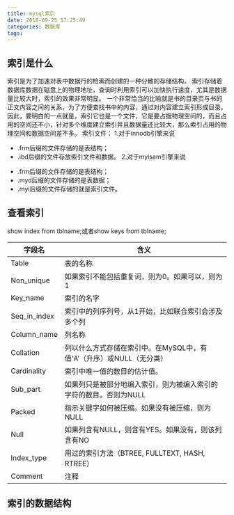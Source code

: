 ```yaml
---
title: mysql索引
date: 2018-09-25 17:25:49
categories: 数据库
tags:
---
```


## 索引是什么

索引是为了加速对表中数据行的检索而创建的一种分散的存储结构。
索引存储着数据库数据在磁盘上的物理地址，查询时利用索引可以加快执行速度，尤其是数据量比较大时，索引的效果非常明显。
一个非常恰当的比喻就是书的目录页与书的正文内容之间的关系，为了方便查找书中的内容，通过对内容建立索引形成目录。因此，要明白的一点就是，索引它也是一个文件，它是要占据物理空间的，而且占用的空间还不小，针对多个维度建立索引并且数据量还比较大，那么索引占用的物理空间和数据空间差不多。
索引文件：
1.对于innodb引擎来说
* .frm后缀的文件存储的是表结构；
* .ibd后缀的文件存放索引文件和数据。
2.对于myisam引擎来说
- .frm后缀的文件存储的是表结构；
- .myd后缀的文件存储的是表数据；
- .myi后缀的文件存储的就是索引文件。

## 查看索引

show index from tblname;或者show keys from tblname;

| 字段名      | 含义                                                                |  
|-------------|---------------------------------------------------------------------| 
|       Table | 表的名称                                                            |
|  Non_unique | 如果索引不能包括重复词，则为0。如果可以，则为1                      |
|    Key_name | 索引的名字                                                          |
|Seq_in_index | 索引中的列序列号，从1开始，比如联合索引会涉及多个列                 |
| Column_name | 列名称                                                              |
|   Collation | 列以什么方式存储在索引中。在MySQL中，有值‘A’（升序）或NULL（无分类）|
| Cardinality | 索引中唯一值的数目的估计值。                                        |
|    Sub_part | 如果列只是被部分地编入索引，则为被编入索引的字符的数目。否则为NULL  |
|      Packed | 指示关键字如何被压缩。如果没有被压缩，则为NULL                      |
|        Null | 如果列含有NULL，则含有YES。如果没有，则该列含有NO                   |
|  Index_type | 用过的索引方法（BTREE, FULLTEXT, HASH, RTREE）                      |
|     Comment | 注释                                                                |


## 索引的数据结构